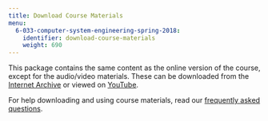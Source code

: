 ```yaml
---
title: Download Course Materials
menu:
  6-033-computer-system-engineering-spring-2018:
    identifier: download-course-materials
    weight: 690
---
```

This package contains the same content as the online version of the course, except for the audio/video materials. These can be downloaded from the [Internet Archive](https://archive.org/details/MIT6.033S18/) or viewed on [YouTube](https://www.youtube.com/watch?v=r2_-2KW76ec).

For help downloading and using course materials, read our [frequently asked questions](https://ocw.mit.edu/help/faq-technology/).